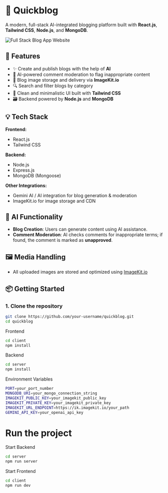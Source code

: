 # 📝 Quickblog

A modern, full-stack AI-integrated blogging platform built with **React.js**, **Tailwind CSS**, **Node.js**, and **MongoDB**.

![Full Stack Blog App Website](https://github.com/user-attachments/assets/2bae6a02-7912-4597-9660-cc3bfc0829db)


## 🚀 Features

- ✨ Create and publish blogs with the help of **AI**
- 🧠 AI-powered comment moderation to flag inappropriate content
- 📂 Blog image storage and delivery via **ImageKit.io**
- 🔍 Search and filter blogs by category
- 🧵 Clean and minimalistic UI built with **Tailwind CSS**
- 🗃️ Backend powered by **Node.js** and **MongoDB**

## 💡 Tech Stack

**Frontend:**
- React.js
- Tailwind CSS

**Backend:**
- Node.js
- Express.js
- MongoDB (Mongoose)

**Other Integrations:**
- Gemini AI / AI integration for blog generation & moderation
- ImageKit.io for image storage and CDN

## 🧠 AI Functionality

- **Blog Creation**: Users can generate content using AI assistance.
- **Comment Moderation**: AI checks comments for inappropriate terms; if found, the comment is marked as **unapproved**.

## 🖼️ Media Handling

- All uploaded images are stored and optimized using [ImageKit.io](https://imagekit.io)

## 📦 Getting Started

### 1. Clone the repository

```bash
git clone https://github.com/your-username/quickblog.git
cd quickblog
```

Frontend
```bash
cd client
npm install
```

Backend
```bash
cd server
npm install
```

Environment Variables
```bash
PORT=your_port_number
MONGODB_URI=your_mongo_connection_string
IMAGEKIT_PUBLIC_KEY=your_imagekit_public_key
IMAGEKIT_PRIVATE_KEY=your_imagekit_private_key
IMAGEKIT_URL_ENDPOINT=https://ik.imagekit.io/your_path
GEMINI_API_KEY=your_openai_api_key
```

# Run the project

Start Backend
```bash
cd server
npm run server
```

Start Frontend
```bash
cd client
npm run dev
```
